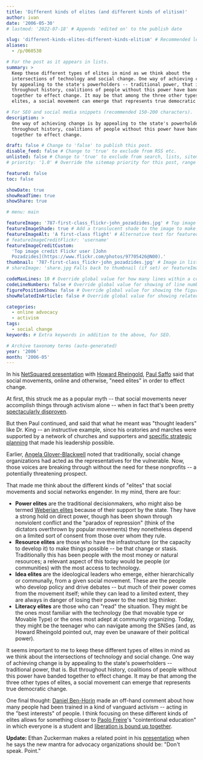 ```yaml
---
title: 'Different kinds of elites (and different kinds of elitism)'
author: ivan
date: '2006-05-30'
# lastmod: '2022-07-18' # Appends 'edited on' to the publish date

slug: 'different-kinds-elites-different-kinds-elitism' # Recommended length is 3 to 5 words.
aliases:
  - /p/060530

# For the post as it appears in lists.
summary: >
  Keep these different types of elites in mind as we think about the
  intersections of technology and social change. One way of achieving change is
  by appealing to the state's powerholders -- traditional power, that is. But
  throughout history, coalitions of people without this power have banded
  together to effect change. It may be that among the three other types of
  elites, a social movement can emerge that represents true democratic change.

# For SEO and social media snippets (recommended 150-200 characters).
description: >
  One way of achieving change is by appealing to the state's powerholders. But
  throughout history, coalitions of people without this power have banded
  together to effect change.

draft: false # Change to 'false' to publish this post.
disable_feed: false # Change to 'true' to exclude from RSS etc.
unlisted: false # Change to 'true' to exclude from search, lists, sitemaps, and feeds.
# priority: '1.0' # Override the sitemap priority for this post, range 1.0 (high) to 0.0 (low)

featured: false
toc: false

showDate: true
showReadTime: true
showShare: true

# menu: main

featureImage: '787-first-class_flickr-john_pozadzides.jpg' # Top image on post.
featureImageShade: true # Add a translucent shade to the image to make overlaid text easier to read.
featureImageAlt: 'A first-class flight' # Alternative text for featured image.
# featureImageCreditFlickr: 'username'
featureImageCreditCustom:
  'Top image credit Flickr user [John
  Pozadzides](https://www.flickr.com/photos/97705426@N00).'
thumbnail: '787-first-class_flickr-john_pozadzides.jpg' # Image in lists of posts.
# shareImage: 'share.jpg Falls back to thumbnail (if set) or featureImage.

codeMaxLines: 10 # Override global value for how many lines within a code block before auto-collapsing.
codeLineNumbers: false # Override global value for showing of line numbers within code block.
figurePositionShow: false # Override global value for showing the figure label.
showRelatedInArticle: false # Override global value for showing related posts in this series at the end of the content.

categories:
  - online advocacy
  - activism
tags:
  - social change
keywords: # Extra keywords in addition to the above, for SEO.

# Archive taxonomy terms (auto-generated)
year: '2006'
month: '2006-05'
---
```


In his
[NetSquared presentation](https://web.archive.org/web/20061009224506/http://www.netsquared.org/conference/conference-sessions/making-the-most-of-disruption)
with [Howard Rheingold](https://rheingold.com/),
[Paul Saffo](https://web.archive.org/web/20061009230616/http://www.netsquared.org/conference/confirmed-presenters/paul-saffo-director-and-roy-amara-fellow-institute-for-the-future)
said that social movements, online and otherwise, "need elites" in order to
effect change.

At first, this struck me as a popular myth -- that social movements never
accomplish things through activism alone -- when in fact that's been pretty
[spectacularly disproven](https://www.nonviolent-conflict.org/force-powerful-english/).

But then Paul continued, and said that what he meant was "thought leaders" like
Dr. King -- an instructive example, since his oratories and marches were
supported by a network of churches and supporters and
[specific strategic planning](https://highlandercenter.org/) that made his
leadership possible.

Earlier,
[Angela Glover-Blackwell](https://web.archive.org/web/20061009234211/http://www.netsquared.org/conference/conference-sessions/conversation-with-angela-glover-blackwell)
noted that traditionally, social change organizations had acted as the
representatives for the vulnerable. Now, those voices are breaking through
without the need for these nonprofits -- a potentially threatening prospect.

That made me think about the different kinds of "elites" that social movements
and social networks engender. In my mind, there are four:

- **Power elites** are the traditional decisionmakers, who might also be termed
  [Weberian elites](https://en.wikipedia.org/wiki/Monopoly_on_violence) because
  of their support by the state. They have a strong hold on direct power, though
  has been shown through nonviolent conflict and the "paradox of repression"
  (think of the dictators overthrown by popular movements) they nonetheless
  depend on a limited sort of consent from those over whom they rule.
- **Resource elites** are those who have the infrastructure (or the capacity to
  develop it) to make things possible -- be that change or stasis. Traditionally
  this has been people with the most money or natural resources; a relevant
  aspect of this today would be people (or communities) with the most access to
  technology.
- **Idea elites** are the ideological leaders who emerge, either hierarchically
  or communally, from a given social movement. These are the people who develop
  policy and drive debates -- but much of their power comes from the movement
  itself; while they can lead to a limited extent, they are always in danger of
  losing their power to the next big thinker.
- **Literacy elites** are those who can "read" the situation. They might be the
  ones most familiar with the technology (be that movable type or Movable Type)
  or the ones most adept at community organizing. Today, they might be the
  teenager who can navigate among the SNSes (and, as Howard Rheingold pointed
  out, may even be unaware of their political power).

It seems important to me to keep these different types of elites in mind as we
think about the intersections of technology and social change. One way of
achieving change is by appealing to the state's powerholders -- traditional
power, that is. But throughout history, coalitions of people without this power
have banded together to effect change. It may be that among the three other
types of elites, a social movement can emerge that represents true democratic
change.

One final thought:
[Daniel Ben-Horin](https://web.archive.org/web/20071009155523/http://www.netsquared.org/2006/conference/confirmed-presenters/daniel-ben-horin-founder-and-president-compumentor)
made an off-hand comment about how many people had been trained in a kind of
vanguard activism -- acting in the "best interests" of people. I think focusing
on these different kinds of elites allows for something closer to
[Paolo Freire](https://infed.org/mobi/paulo-freire-dialogue-praxis-and-education/)'s
"cointentional education" in which everyone is a student and
[liberation is bound up together](https://web.archive.org/web/20061230064445/http://www.ssc.wisc.edu/~oliver/soc220/Lectures220/General/AntiRacism%20Quotes.htm).

**Update:** Ethan Zuckerman makes a related point in his
[presentation](https://ethanzuckerman.com/2006/05/30/my-talk/ 'Read the entire presentation at the NetSquared conference.')
when he says the new mantra for advocacy organizations should be: "Don't speak.
Point."
